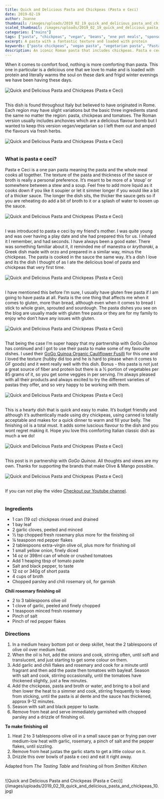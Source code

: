 ```yaml
---
title: Quick and Delicious Pasta and Chickpeas (Pasta e Ceci)
date: 2019-02-19
author: Joanne
thumbnail: /images/uploads/2019_02_19_quick_and_delicious_pasta_and_chickpeas_1.jpg
scaled_thumbnail: /images/uploads/2019_02_19_quick_and_delicious_pasta_and_chickpeas_0.jpg
categories: ["mains"]
tags: ["pasta", "chickpeas", "vegan", "beans", "one pot meals", "sponsored"]
excerpt: A pasta with a fantastic texture and loaded with protein
keywords: ["pasta chickpeas", "vegan pasta", "vegetarian pasta", "Pasta e Ceci", "Italian food", "Roman cuisine"]
description: An iconic Roman pasta that includes chickpeas. Pasta e ceci has a fantastic texture and is loaded with protein
---
```


When it comes to comfort food, nothing is more comforting than pasta. This one in particular is a delicious one that we love to make and is loaded with protein and literally warms the soul on these dark and frigid winter evenings we have been having these days.
</br>
</br>
![Quick and Delicious Pasta and Chickpeas (Pasta e Ceci)](/images/uploads/2019_02_19_quick_and_delicious_pasta_and_chickpeas_2.jpg)
</br>
</br>

This dish is found throughout Italy but believed to have originated in Rome. Each region may have slight variations but the basic three ingredients stand the same no matter the region: pasta, chickpeas and tomatoes. The Roman version usually includes anchovies which are a delicious flavour bomb but I wanted to keep this version vegan/vegetarian so I left them out and amped the flavours via fresh herbs.
</br>
</br>
![Quick and Delicious Pasta and Chickpeas (Pasta e Ceci)](/images/uploads/2019_02_19_quick_and_delicious_pasta_and_chickpeas_3.jpg)
</br>
</br>

### What is pasta e ceci?
Pasta e Ceci is a one pan pasta meaning the pasta and the whole meal cooks all together. The texture of the pasta and thickness of the sauce or broth is really a personal preference. It’s meant to be more of a ‘stoup’ or somewhere between a stew and a soup. Feel free to add more liquid as it cooks down if you like it soupier or let it simmer longer if you would like a bit of a thicker sauce. The longer the dish sits, the thicker the sauce gets so if you are reheating do add a bit of broth to it or a splash of water to loosen up the sauce.
</br>
</br>
![Quick and Delicious Pasta and Chickpeas (Pasta e Ceci)](/images/uploads/2019_02_19_quick_and_delicious_pasta_and_chickpeas_4.jpg)
</br>
</br>

I was introduced to pasta e ceci by my friend's mother. I was quite young and was over having a play date and she had prepared this for us. I inhaled it I remember, and had seconds. I have always been a good eater. There was something familiar about it, it reminded me of manestra or _krytharaki_, a Greek dish made with orzo and prepared in a similar way, minus the chickpeas. The pasta is cooked in the sauce the same way. It’s a dish I love and its the dish I thought of as I ate the delicious bowl of pasta and chickpeas that very first time.
</br>
</br>
![Quick and Delicious Pasta and Chickpeas (Pasta e Ceci)](/images/uploads/2019_02_19_quick_and_delicious_pasta_and_chickpeas_5.jpg)
</br>
</br>

I have mentioned this before I’m sure, I usually have gluten free pasta if I am going to have pasta at all. Pasta is the one thing that affects me when it comes to gluten, more than bread, although even when it comes to bread I stick to whole grain, sprouted and sourdough. The pasta dishes you see on the blog are usually made with gluten free pasta or they are for my family to enjoy who don’t have any issues with gluten.
</br>
</br>
![Quick and Delicious Pasta and Chickpeas (Pasta e Ceci)](/images/uploads/2019_02_19_quick_and_delicious_pasta_and_chickpeas_6.jpg)
</br>
</br>

That being the case I’m super happy that my partnership with _GoGo Quinoa_ has continued and I got to use their pasta to make some of my favourite dishes. I used their <span class="highlight"><a rel="nofollow" href="https://www.gogoquinoa.com/products/cauliflower-fusilli">GoGo Quinoa Organic Cauliflower Fusilli</a></span> for this one and I loved the texture (hubby did too and he is hard to please when it comes to GF goods) and it went really well with this dish. Bonus - this pasta is not just a great source of fiber and protein but there is a &frac12; portion of vegetables per 85 grams of it, so you get some veggies in per serving. I’m always pleased with all their products and always excited to try the different varieties of pastas they offer, and so very happy to be working with them.
</br>
</br>
![Quick and Delicious Pasta and Chickpeas (Pasta e Ceci)](/images/uploads/2019_02_19_quick_and_delicious_pasta_and_chickpeas_7.jpg)
</br>
</br>

This is a hearty dish that is quick and easy to make. It’s budget friendly and although it’s authentically made using dry chickpeas, using canned is totally acceptable and makes for a quick dinner to warm and fill your belly. The finishing oil is a total must. It adds some luscious flavour to the dish and you wont regret making it. Hope you love this comforting Italian classic dish as much a we do!
</br>
</br>
![Quick and Delicious Pasta and Chickpeas (Pasta e Ceci)](/images/uploads/2019_02_19_quick_and_delicious_pasta_and_chickpeas_8.jpg)
</br>
</br>

This post is in partnership with _GoGo Quinoa_. All thoughts and views are my own. Thanks for supporting the brands that make Olive & Mango possible. 
</br>
</br>
![Quick and Delicious Pasta and Chickpeas (Pasta e Ceci)](/images/uploads/2019_02_19_quick_and_delicious_pasta_and_chickpeas_9.jpg)
</br>
</br>
<div class="mv-video-target mv-video-id-kfonhpgfu8xswixr1w08" data-video-id="kfonhpgfu8xswixr1w08" data-volume="70" data-ratio="16:9"></div>If you can not play the video <span class="highlight"><a href="https://youtu.be/KhiHS7MLZno">Checkout our Youtube channel</a></span>.
</br>
</br>

### Ingredients

* <span itemprop="ingredients"> 1 can (19 oz) chickpeas rinsed and drained</span>
* <span itemprop="ingredients"> 1 bay leaf</span>
* <span itemprop="ingredients"> 2 garlic cloves, peeled and minced</span>
* <span itemprop="ingredients"> &frac12; tsp chopped fresh rosemary plus more for the finishing oil </span>
* <span itemprop="ingredients"> ¼ teaspoon red pepper flakes</span>
* <span itemprop="ingredients"> 2 tablespoons extra-virgin olive oil, plus more for finishing oil </span>
* <span itemprop="ingredients"> 1 small yellow onion, finely diced</span>
* <span itemprop="ingredients"> 14 oz or 398ml can of whole or crushed tomatoes</span>
* <span itemprop="ingredients"> Add 1 heaping tbsp of tomato paste </span>
* <span itemprop="ingredients"> Salt and black pepper, to taste</span>
* <span itemprop="ingredients"> 12 oz or 340g of short pasta</span>
* <span itemprop="ingredients"> 4 cups of broth </span>
* <span itemprop="ingredients"> Chopped parsley and chili rosemary oil, for garnish</span>

__Chili rosemary finishing oil__

* 2 to 3 tablespoons olive oil 
* 1 clove of garlic, peeled and finely chopped
* 1 teaspoon minced fresh rosemary
* Pinch of salt 
* Pinch of red pepper flakes 

### Directions

1. In a medium heavy bottom pot or deep skillet, heat the 2 tablespoons of olive oil over medium heat. 
2. When the oil is hot, add the onions and cook, stirring often, until soft and translucent, and just starting to get some colour on them. 
3. Add garlic and chili flakes and rosemary and cook for a minute until fragrant and then add the paste then tomatoes with bayleaf. Season with salt and cook, stirring occasionally, until the tomatoes have thickened slightly, just a few minutes.
4. Add the chickpeas, pasta and broth or water, and bring to a boil and then lower the heat to a simmer and cook, stirring frequently to keep from sticking, until the pasta is al dente and the sauce has thickened, approx 9-12 minutes.
5. Season with salt and black pepper to taste. 
6. Remove from heat and serve immediately garnished with chopped parsley and a drizzle of finishing oil. 

__To make finishing oil__

1. Heat 2 to 3 tablespoons olive oil in a small sauce pan or frying pan over medium-low heat with garlic, rosemary, a pinch of salt and the pepper flakes, until sizzling. 
2. Remove from heat justas the garlic starts to get a little colour on it.
3. Drizzle this over bowls of pasta e ceci and eat it right away. 

Adapted from _The Tasting Table_ and finishing oil from _Smitten Kitchen_

</br>
![Quick and Delicious Pasta and Chickpeas (Pasta e Ceci)](/images/uploads/2019_02_19_quick_and_delicious_pasta_and_chickpeas_10.jpg)

